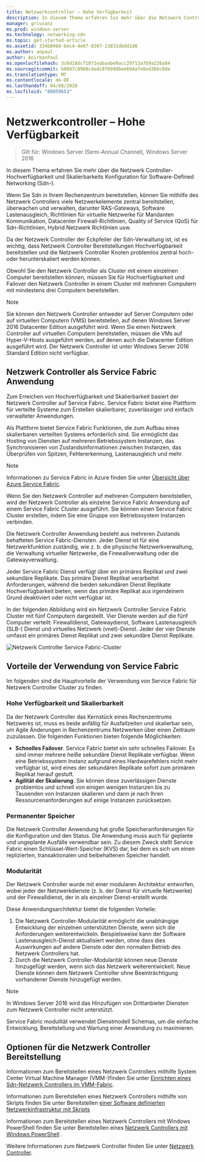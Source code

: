 ```yaml
---
title: Netzwerkcontroller – Hohe Verfügbarkeit
description: In diesem Thema erfahren Sie mehr über die Netzwerk Controller-Hochverfügbarkeit für Software-Defined Networking (SDN) in Windows Server 2016.
manager: grcusanz
ms.prod: windows-server
ms.technology: networking-sdn
ms.topic: get-started-article
ms.assetid: 334b090d-bec4-4e67-8307-13831dbdd1d8
ms.author: anpaul
author: AnirbanPaul
ms.openlocfilehash: 3c6d18dcf1071eabaabe9acc29713a7b9a226a84
ms.sourcegitcommit: b00d7c8968c4adc8f699dbee694afe6ed36bc9de
ms.translationtype: MT
ms.contentlocale: de-DE
ms.lasthandoff: 04/08/2020
ms.locfileid: "80859653"
---
```

# <a name="network-controller-high-availability"></a>Netzwerkcontroller – Hohe Verfügbarkeit

>Gilt für: Windows Server (Semi-Annual Channel), Windows Server 2016

In diesem Thema erfahren Sie mehr über die Netzwerk Controller-Hochverfügbarkeit und Skalierbarkeits Konfiguration für Software-Defined Networking \(Sdn-\).

Wenn Sie Sdn in Ihrem Rechenzentrum bereitstellen, können Sie mithilfe des Netzwerk Controllers viele Netzwerkelemente zentral bereitstellen, überwachen und verwalten, darunter RAS-Gateways, Software Lastenausgleich, Richtlinien für virtuelle Netzwerke für Mandanten Kommunikation, Datacenter Firewall-Richtlinien, Quality of Service \(QoS\) für Sdn-Richtlinien, Hybrid Netzwerk Richtlinien usw.

Da der Netzwerk Controller der Eckpfeiler der Sdn-Verwaltung ist, ist es wichtig, dass Netzwerk Controller Bereitstellungen Hochverfügbarkeit bereitstellen und die Netzwerk Controller Knoten problemlos zentral hoch-oder herunterskaliert werden können.

Obwohl Sie den Netzwerk Controller als Cluster mit einem einzelnen Computer bereitstellen können, müssen Sie für Hochverfügbarkeit und Failover den Netzwerk Controller in einem Cluster mit mehreren Computern mit mindestens drei Computern bereitstellen.

>[!NOTE]
>Sie können den Netzwerk Controller entweder auf Server Computern oder auf virtuellen Computern \(VMS\) bereitstellen, auf denen Windows Server 2016 Datacenter Edition ausgeführt wird. Wenn Sie einen Netzwerk Controller auf virtuellen Computern bereitstellen, müssen die VMs auf Hyper-V-Hosts ausgeführt werden, auf denen auch die Datacenter Edition ausgeführt wird. Der Netzwerk Controller ist unter Windows Server 2016 Standard Edition nicht verfügbar.

## <a name="network-controller-as-a-service-fabric-application"></a>Netzwerk Controller als Service Fabric Anwendung

Zum Erreichen von Hochverfügbarkeit und Skalierbarkeit basiert der Netzwerk Controller auf Service Fabric. Service Fabric bietet eine Plattform für verteilte Systeme zum Erstellen skalierbarer, zuverlässiger und einfach verwalteter Anwendungen.

Als Plattform bietet Service Fabric Funktionen, die zum Aufbau eines skalierbaren verteilten Systems erforderlich sind. Sie ermöglicht das Hosting von Diensten auf mehreren Betriebssystem Instanzen, das Synchronisieren von Zustandsinformationen zwischen Instanzen, das Überprüfen von Spitzen, Fehlererkennung, Lastenausgleich und mehr.

>[!NOTE]
>Informationen zu Service Fabric in Azure finden Sie unter [Übersicht über Azure Service Fabric](https://docs.microsoft.com/azure/service-fabric/service-fabric-overview).

Wenn Sie den Netzwerk Controller auf mehreren Computern bereitstellen, wird der Netzwerk Controller als einzelne Service Fabric Anwendung auf einem Service Fabric Cluster ausgeführt. Sie können einen Service Fabric Cluster erstellen, indem Sie eine Gruppe von Betriebssystem Instanzen verbinden.

Die Netzwerk Controller Anwendung besteht aus mehreren Zustands behafteten Service Fabric-Diensten. Jeder Dienst ist für eine Netzwerkfunktion zuständig, wie z. b. die physische Netzwerkverwaltung, die Verwaltung virtueller Netzwerke, die Firewallverwaltung oder die Gatewayverwaltung. 

Jeder Service Fabric Dienst verfügt über ein primäres Replikat und zwei sekundäre Replikate. Das primäre Dienst Replikat verarbeitet Anforderungen, während die beiden sekundären Dienst Replikate Hochverfügbarkeit bieten, wenn das primäre Replikat aus irgendeinem Grund deaktiviert oder nicht verfügbar ist.

In der folgenden Abbildung wird ein Netzwerk Controller Service Fabric Cluster mit fünf Computern dargestellt. Vier Dienste werden auf die fünf Computer verteilt: Firewalldienst, Gatewaydienst, Software Lastenausgleich \(SLB-\) Dienst und virtuelles Netzwerk \(vnet\)-Dienst.  Jeder der vier Dienste umfasst ein primäres Dienst Replikat und zwei sekundäre Dienst Replikate.

![Netzwerk Controller Service Fabric-Cluster](../../../media/Network-Controller-HA/Network-Controller-HA.jpg)

## <a name="advantages-of-using-service-fabric"></a>Vorteile der Verwendung von Service Fabric

Im folgenden sind die Hauptvorteile der Verwendung von Service Fabric für Netzwerk Controller Cluster zu finden.

### <a name="high-availability-and-scalability"></a>Hohe Verfügbarkeit und Skalierbarkeit

Da der Netzwerk Controller das Kernstück eines Rechenzentrums Netzwerks ist, muss es beide anfällig für Ausfallzeiten und skalierbar sein, um Agile Änderungen in Rechenzentrums Netzwerken über einen Zeitraum zuzulassen. Die folgenden Funktionen bieten folgende Möglichkeiten: 

- **Schnelles Failover**. Service Fabric bietet ein sehr schnelles Failover. Es sind immer mehrere heiße sekundäre Dienst Replikate verfügbar. Wenn eine Betriebssystem Instanz aufgrund eines Hardwarefehlers nicht mehr verfügbar ist, wird eines der sekundären Replikate sofort zum primären Replikat herauf gestuft. 
- **Agilität der Skalierung**. Sie können diese zuverlässigen Dienste problemlos und schnell von einigen wenigen Instanzen bis zu Tausenden von Instanzen skalieren und dann je nach Ihren Ressourcenanforderungen auf einige Instanzen zurücksetzen. 

### <a name="persistent-storage"></a>Permanenter Speicher

Die Netzwerk Controller Anwendung hat große Speicheranforderungen für die Konfiguration und den Status. Die Anwendung muss auch für geplante und ungeplante Ausfälle verwendbar sein. Zu diesem Zweck stellt Service Fabric einen Schlüssel-Wert-Speicher \(KVS\) dar, bei dem es sich um einen replizierten, transaktionalen und beibehaltenen Speicher handelt.

### <a name="modularity"></a>Modularität

Der Netzwerk Controller wurde mit einer modularen Architektur entworfen, wobei jeder der Netzwerkdienste (z. b. der Dienst für virtuelle Netzwerke) und der Firewalldienst, der in als einzelner Dienst\-erstellt wurde. 

Diese Anwendungsarchitektur bietet die folgenden Vorteile:

1. Die Netzwerk Controller-Modularität ermöglicht die unabhängige Entwicklung der einzelnen unterstützten Dienste, wenn sich die Anforderungen weiterentwickeln. Beispielsweise kann der Software Lastenausgleich-Dienst aktualisiert werden, ohne dass dies Auswirkungen auf andere Dienste oder den normalen Betrieb des Netzwerk Controllers hat.
2. Durch die Netzwerk Controller-Modularität können neue Dienste hinzugefügt werden, wenn sich das Netzwerk weiterentwickelt. Neue Dienste können dem Netzwerk Controller ohne Beeinträchtigung vorhandener Dienste hinzugefügt werden.

>[!NOTE]
>In Windows Server 2016 wird das Hinzufügen von Drittanbieter Diensten zum Netzwerk Controller nicht unterstützt.

Service Fabric modulität verwendet Dienstmodell Schemas, um die einfache Entwicklung, Bereitstellung und Wartung einer Anwendung zu maximieren.

## <a name="network-controller-deployment-options"></a>Optionen für die Netzwerk Controller Bereitstellung

Informationen zum Bereitstellen eines Netzwerk Controllers mithilfe System Center Virtual Machine Manager \(VMM-\)finden Sie unter [Einrichten eines Sdn-Netzwerk Controllers im VMM-Fabric](https://technet.microsoft.com/system-center-docs/vmm/scenario/sdn-network-controller).

Informationen zum Bereitstellen eines Netzwerk Controllers mithilfe von Skripts finden Sie unter Bereitstellen [einer Software definierten Netzwerkinfrastruktur mit Skripts](../../deploy/Deploy-a-Software-Defined-Network-infrastructure-using-scripts.md)

Informationen zum Bereitstellen eines Netzwerk Controllers mit Windows PowerShell finden Sie unter Bereitstellen eines [Netzwerk Controllers mit Windows PowerShell](../../deploy/Deploy-Network-Controller-using-Windows-PowerShell.md) .

Weitere Informationen zum Netzwerk Controller finden Sie unter [Netzwerk Controller](Network-Controller.md).